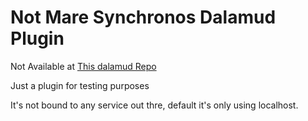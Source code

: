 # Not Mare Synchronos Dalamud Plugin

Not Available at [This dalamud Repo](https://localhost)

Just a plugin for testing purposes

It's not bound to any service out thre, default it's only using localhost.
